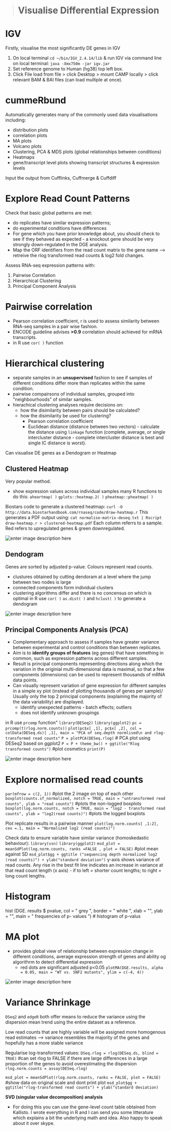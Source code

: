 


> # Visualise Differential Expression

# IGV

Firstly, visualise the most significantly DE genes in IGV
1. On local terminal `cd ~/bin/IGV_2.4.14/lib` & run IGV via command line on local terminal: `java -Xmx750m -jar igv.jar`
2. Set reference genome to Human (hg38) top left box.
3. Click File load from file > click Desktop > mount CAMP locally > click relevant BAM & BAI files (can load multiple at once).

# cummeRbund

Automatically generates many of the commonly used data visualisations including:
- distribution plots
- correlation plots
- MA plots
- Volcano plots
- Clustering, PCA & MDS plots (global relationships between conditions)
- Heatmaps
- gene/transcript level plots showing transcript structures & expression levels 

Input the output from Cufflinks, Cuffmerge & Cuffdiff

# Explore Read Count Patterns

Check that basic global patterns are met:
- do replicates have similar expression patterns; 
- do experimental conditions have differences
- For gene which you have prior knowledge about, you should check to see if they behaved as expected - a knockout gene should be very strongly down-regulated in the DGE analysis.
- Map the ORF identifiers from the read count matrix to the gene name --> retreive the rlog transformed read counts & log2 fold changes.

Assess RNA-seq expression patterns with:
1. Pairwise Correlation
2. Hierarchical Clustering
3. Principal Component Analysis

# Pairwise correlation

- Pearson correlation coefficient, r is used to assess similarity between RNA-seq samples in a pair wise fashion.
- ENCODE guideline advises **>0.9** correlation should achieved for mRNA transcripts.
- in R use `cor( )` function

# Hierarchical clustering
- separate samples in an **unsupervised** fashion to see if samples of different conditions differ more than replicates within the same condition.
- pairwise compairsons of individual samples, grouped into "neighbourhoods" of similar samples.
- hierachical clustering analyses require decisions on:
	- how the disimilarity between pairs should be calculated?
	- how the disimilarity be used for clustering?
		- Pearson correlation coefficient
		- Euclidean distance (distance between two vectors) - calculate the distance using `linkage` function (complete, average, or single intercluster distance - complete intercluster distance is best and single IC distance is worst).

Can visualise DE genes as a Dendogram or Heatmap

## Clustered Heatmap
Very popular method.

- show expression values across individual samples
many R functions to do this:
`aheartmap( )`
`gplots::heatmap.2( )`
`pheatmap::pheatmap( )`

Biostars code to generate a clustered heatmap: 
`curl -O http://data.biostarhandbook.com/rnaseq/code/draw-heatmap.r`
This generates a PDF output using:
`cat normalise-matrix-deseq.txt | Rscript draw-heatmap.r > clustered-heatmap.pdf`
Each column referrs to a sample. Red refers to upregulated genes & green downregulated.

![enter image description here](http://bioinfo.cipf.es/babelomicstutorial/_media/images:differential_expression_example:heatmap.png)

## Dendogram
Genes are sorted by adjusted p-value. Colours represent read counts.
- clustures obtained by cutting dendoram at a level where the jump between two nodes is large
- connected components form individual clusters
- clustering algorithms differ and there is no concensus on which is optimal
in R use `cor( )` `as.dist( )` and `hclust( )` to generate a dendogram




![enter image description here](http://www.sthda.com/english/sthda-upload/figures/cluster-analysis/009c-divisive-hierarchical-clustering-compute-diana-1.png)

## Principal Components Analysis (PCA)

 - Complementary approach to assess if samples have greater variance between experimental and control conditions than between replicates.
 - Aim is to **identify groups of features** (eg genes) that have something in common, such as expression patterns across different samples.
 - Result is principal components representing directions along which the variation in the originial multi-dimensional data is maximal, so that a few components (dimensions) can be used to represent thousands of mRNA data points.
 - Can visually represent variation of gene expression for different samples in a simple xy plot (instead of plotting thousands of genes per sample)/ Usually only the top 2 principal components (explaining the majority of the data variability) are displayed.
	 - identify unexpected patterns - batch effects; outliers
	 - does not identify unknown groupings

in R use `prcomp` function"
`library(DESeq2)`
`library(ggplot2)`
`pc = prcomp(t(rlog.norm.counts))`
`plot(pc$x[ ,1], pc$x[ ,2], col = colData(DESeq.ds)[ ,1], main = "PCA of seq.depth normlised\n and rlog-transformed read counts"`
`P = plotPCA(DESeq.rlog)` # PCA plot using DESeq2 based on ggplot2
`P = P + theme_bw() + ggtitle("Rlog transformed counts")` #plot cosmetics
`print(P)`

![enter image description here](https://onlinecourses.science.psu.edu/stat857/sites/onlinecourses.science.psu.edu.stat857/files/lesson05/PCA_plot/index.gif)

# Explore normalised read counts
`par(mfrow = c(2, 1))` #plot the 2 image on top of each other
`boxplot(counts.sf_normalized, notch = TRUE, main = "untransformed read counts", ylab = "read counts")` #plots the non-logged boxplots
`boxplot(log.norm.counts, notch = TRUE, main = "log2 - transformed read counts", ylab = "log2(read counts)")` #plots the logged boxplots

Plot replicate results in a pairwise manner
`plot(log.norm.counts[ ,1:2], cex =.1, main = "Normalized log2 (read counts)")`

Check data to ensure variable have similar variance (homoskedastic behaviour):
`library(vsn)`
`library(ggplot2)`
`msd_plot = meanSdPlot(log.norm.counts, ranks =FALSE , plot = FALSE)` #plot mean against SD
`msd_plot$gg + ggtitle ("sequencing depth normalized log2 (read counts)") + ylab("standard deviation")`
y-axis shows variance of read counts. Any rise in the best fit line indicates an increase in variance at that read count length (x axis) - if to left = shorter count lengths; to right = long count lengths.

# Histogram

hist (DGE. results $ pvalue, col = " grey ", border = " white ", xlab = "", ylab = "", main = " frequencies of p- values ") # histogram of p-valus

# MA plot
- provides global view of relationship between expression change in different conditions, average expression strength of genes and ability og algorithrm to detect differential expression
	- red dots are significant adjusted p<0.05
`plotMA(DGE.results, alpha = 0.05, main = "WT vs. SNF2 mutants", ylim = c(-4, 4))`

![enter image description here](https://lh3.googleusercontent.com/PdRsM9aHl3MTvEMKCYjYKQysVZ9MKxk943_XZ_JLLtAH0jTgZXKP2XotWhetjvghPqGDdwn0ULGRBw "Histogram & MA plot")

# Variance Shrinkage

`DSeq2` and `edgeR` both offer means to reduce the variance using the dispersion mean trend using the entire dataset as a reference.

Low read counts that are highly variable will be assigned more homogenous read estimates --> variance resembles the majority of the genes and hopefully has a more stable variance

Regularise log-transformed values:
`DSeq.rlog = rlog(DESeq.ds, blind = TRUE)` #can set rlog to FALSE if there are large differences in a large proportion of the genes to avoid overestimating the dispersion
`rlog.norm.counts = assay(DESeq.rlog)`

`msd_plot = meanSdPlot(rlog.norm.counts, ranks = FALSE, plot = FALSE)` #show data on original scale and dont print plot
`msd_plot$gg + ggtitle("rlog-transformed read counts") + ylab("standard deviation)`


**SVD (singular value decomposition) analysis**

-   For doing this you can use the gene-level count table obtained from Kallisto. I wrote everything in R and I can send you some litterature which explains a bit the underlying math and idea. Also happy to speak about it over skype.
<!--stackedit_data:
eyJoaXN0b3J5IjpbLTExMTQ3Njc2MjBdfQ==
-->